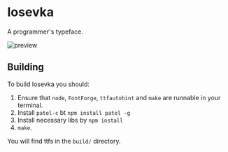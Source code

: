 Iosevka
======================================================
A programmer's typeface.

![preview](https://ooo.0o0.ooo/2015/08/23/55d9200750fcf.png)

Building
-----------------------------------------------------
To build Iosevka you should:

1. Ensure that `node`, `FontForge`, `ttfautohint` and `make` are runnable in your terminal.
2. Install `patel-c` bt `npm install patel -g`
3. Install necessary libs by `npm install`
4. `make`.

You will find ttfs in the `build/` directory.